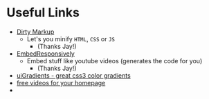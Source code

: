 # Useful Links

* [Dirty Markup](http://www.dirtymarkup.com/)
    * Let's you minify `HTML`, `CSS` or `JS`
        - (Thanks Jay!)
* [EmbedResponsively](http://embedresponsively.com/)
    - Embed stuff like youtube videos (generates the code for you)
        - (Thanks Jay!)
* [uiGradients - great css3 color gradients](http://uigradients.com/)
* [free videos for your homepage](http://coverr.co)
* 
